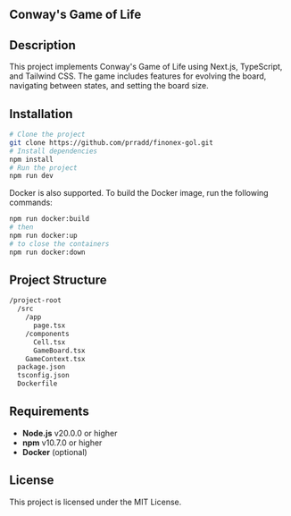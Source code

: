 ## Conway&#39;s Game of Life

## Description
This project implements Conway's Game of Life using Next.js, TypeScript, and Tailwind CSS. The game includes features for evolving the board, navigating between states, and setting the board size.


## Installation

```bash
# Clone the project
git clone https://github.com/prradd/finonex-gol.git
# Install dependencies
npm install
# Run the project
npm run dev
```

Docker is also supported. To build the Docker image, run the following commands:

```bash
npm run docker:build
# then
npm run docker:up
# to close the containers
npm run docker:down
```

## Project Structure

```bash
/project-root
  /src
    /app
      page.tsx
    /components
      Cell.tsx
      GameBoard.tsx
    GameContext.tsx
  package.json
  tsconfig.json
  Dockerfile
```

## Requirements
- **Node.js** v20.0.0 or higher
- **npm** v10.7.0 or higher
- **Docker** (optional)

## License
This project is licensed under the MIT License.

